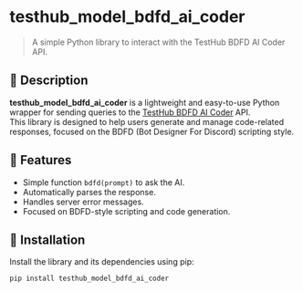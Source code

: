 # testhub_model_bdfd_ai_coder

> A simple Python library to interact with the TestHub BDFD AI Coder API.

## 📌 Description

**testhub_model_bdfd_ai_coder** is a lightweight and easy-to-use Python wrapper for sending queries to the [TestHub BDFD AI Coder](https://test-hub.kys.gay) API.  
This library is designed to help users generate and manage code-related responses, focused on the BDFD (Bot Designer For Discord) scripting style.

## 🚀 Features

- Simple function `bdfd(prompt)` to ask the AI.
- Automatically parses the response.
- Handles server error messages.
- Focused on BDFD-style scripting and code generation.

## 🔧 Installation

Install the library and its dependencies using pip:

```bash
pip install testhub_model_bdfd_ai_coder

